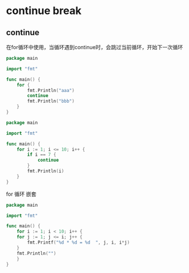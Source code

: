 # continue break
## continue
在for循环中使用，当循环遇到continue时，会跳过当前循环，开始下一次循环
```go
package main

import "fmt"

func main() {
    for {
        fmt.Println("aaa")
        continue
        fmt.Println("bbb")
    }
}
```
```go
package main

import "fmt"

func main() {
    for i := 1; i <= 10; i++ {
        if i == 7 {
            continue
        }
        fmt.Println(i)
    }
}
```
for 循环 嵌套
```go
package main

import "fmt"

func main() {
    for i := 1; i < 10; i++ {
	for j := 1; j <= i; j++ {
	    fmt.Printf("%d * %d = %d  ", j, i, i*j)
	}
	fmt.Println("")
    }
}
```
